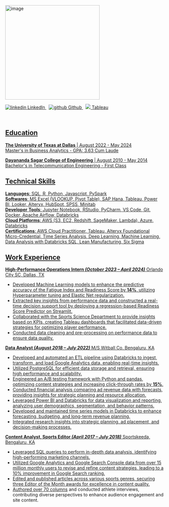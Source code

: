 
<img width="300" alt="image" src="https://github.com/user-attachments/assets/c88888ce-1605-4ec3-a184-d95f559dbe13">
<p>
  <a href="https://https://www.linkedin.com/in/amit-k-mishra/" rel="nofollow noreferrer">
    <img src="https://icons.iconarchive.com/icons/social-media-icons/glossy-social/48/Linkedin-icon.png" alt="linkedin"> LinkedIn
  </a> &nbsp; 
  <a href="https://github.com/der-amit" rel="nofollow noreferrer">
    <img src="https://github.com/favicon.ico" alt="github"> Github
  </a> &nbsp;
  <a href="https://public.tableau.com/app/profile/amishra/vizzes" rel="nofollow noreferrer">
  <img src = "https://www.tableau.com/favicon.ico")> Tableau
</p> <br/>

## Education
**The University of Texas at Dallas** | August 2022 - May 2024 <br/>
Master's in Business Analytics - GPA: 3.63 Cum Laude

**Dayananda Sagar College of Engineering** | August 2010 - May 2014 <br/>
Bachelor's in Telecommunication Engineering - First Class

## Technical Skills
**Languages**: SQL, R, Python, Javascript, PySpark <br/>
**Softwares**: MS Excel (VLOOKUP, Pivot Table), SAP Hana, Tableau, Power BI, Looker, Alteryx, HubSpot, SPSS, Minitab   <br/>
**Developer** **Tools**: Jupyter Notebook, RStudio, PyCharm, VS Code, Git, Docker, Apache Airflow, Databricks   <br/>
**Cloud Platforms**: AWS (S3, EC2, Redshift, SageMaker, Lambda), Azure, Databricks   <br/>
**Certifications**: AWS Cloud Practitioner, Tableau, Alteryx Foundational Micro-Credential, Time Series Analysis, Deep Learning, Machine Learning, Data Analysis with Databricks SQL, Lean Manufacturing, Six Sigma

## Work Experience
**High-Performance Operations Intern _(October 2023 – April 2024)_**
Orlando City SC, Dallas, TX

* Developed Machine Learning models to enhance the predictive accuracy of the Fatigue Index and Readiness Score by **14%**, utilizing Hyperparameter tuning and Elastic Net regularization.
* Extracted key insights from performance data and constructed a real-time decision support tool by deploying a regression-based Readiness Score Predictor on Streamlit. 
* Collaborated with the Sports Science Department to provide insights based on KPIs, creating Tableau dashboards that facilitated data-driven strategies for optimizing player performance. 
* Conducted data cleaning and pre-processing on performance data to ensure data quality. 

**Data Analyst _(August 2018 – July 2022)_**
M/S Witball Co, Bengaluru, KA

* Developed and automated an ETL pipeline using Databricks to ingest, transform, and load Google Analytics data, enabling real-time insights.
* Utilized PostgreSQL for efficient data storage and retrieval, ensuring high performance and scalability.
* Engineered an A/B testing framework with Python and pandas, optimizing content strategies and increasing click-through rates by **15%**.
* Conducted financial analysis comparing ad revenue data with forecasts, providing insights for strategic planning and resource allocation.
* Leveraged Power BI and Databricks for data visualization and reporting, analyzing user demographics, segmentation, and behavior patterns.
* Developed and maintained time series models in Databricks to enhance forecasting, budgeting, and long-term revenue planning.
* Integrated research insights into strategic planning, ad placement, and decision-making processes.


**Content Analyst, Sports Editor _(April 2017 – July 2018)_**
Sportskeeda, Bengaluru, KA

* Leveraged SQL queries to perform in-depth data analysis, identifying high-performing marketing channels.
* Utilized Google Analytics and Google Search Console data from over 15 million monthly users to revise and refine content strategies, leading to a 10% improvement in Google Search ranking.
* Edited and published articles across various sports genres, securing three Editor of the Month awards for excellence in content quality.
* Authored over [70 columns]([url](https://www.sportskeeda.com/author/amit)) and conducted athlete interviews, contributing diverse perspectives to enhance audience engagement and site content.





